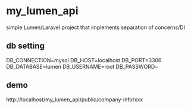# my_lumen_api
simple Lumen/Laravel project that implements separation of concerns/DI

## db setting
DB_CONNECTION=mysql
DB_HOST=localhost
DB_PORT=3306
DB_DATABASE=lumen
DB_USERNAME=root
DB_PASSWORD=

## demo
http://localhost/my_lumen_api/public/company-info/xxx
